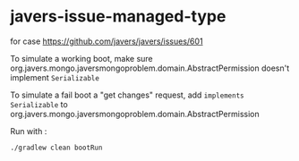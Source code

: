 # javers-issue-managed-type

for case https://github.com/javers/javers/issues/601

To simulate a working boot, make sure org.javers.mongo.javersmongoproblem.domain.AbstractPermission doesn't implement `Serializable` 

To simulate a fail boot a "get changes" request, add `implements Serializable` to org.javers.mongo.javersmongoproblem.domain.AbstractPermission

Run with : 

```bash
./gradlew clean bootRun
```